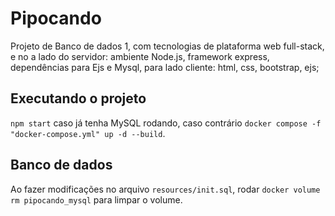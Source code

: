 # Pipocando

Projeto de Banco de dados 1, com tecnologias de plataforma web full-stack, e no a lado do servidor: ambiente Node.js, framework express, dependências para Ejs e Mysql, para lado cliente: html, css, bootstrap, ejs;

## Executando o projeto

`npm start` caso já tenha MySQL rodando, caso contrário `docker compose -f "docker-compose.yml" up -d --build`.

## Banco de dados

Ao fazer modificações no arquivo `resources/init.sql`, rodar `docker volume rm pipocando_mysql` para limpar o volume.
